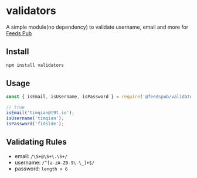 # validators

A simple module(no dependency) to validate username, email and more for [Feeds Pub](https://feeds.pub)

## Install

```bash
npm install validators
```

## Usage

```js
const { isEmail, isUsername, isPassword } = require('@feedspub/validators');

// true
isEmail('timqian@t9t.io');
isUsername('timqian');
isPassword('fidslde');
```

## Validating Rules

- email: `/\S+@\S+\.\S+/`
- username: `/^[a-zA-Z0-9\-\_]+$/`
- password: `length > 6`
